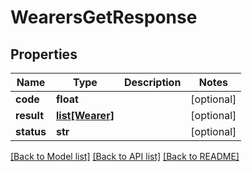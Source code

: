 # WearersGetResponse

## Properties
Name | Type | Description | Notes
------------ | ------------- | ------------- | -------------
**code** | **float** |  | [optional] 
**result** | [**list[Wearer]**](Wearer.md) |  | [optional] 
**status** | **str** |  | [optional] 

[[Back to Model list]](../README.md#documentation-for-models) [[Back to API list]](../README.md#documentation-for-api-endpoints) [[Back to README]](../README.md)


